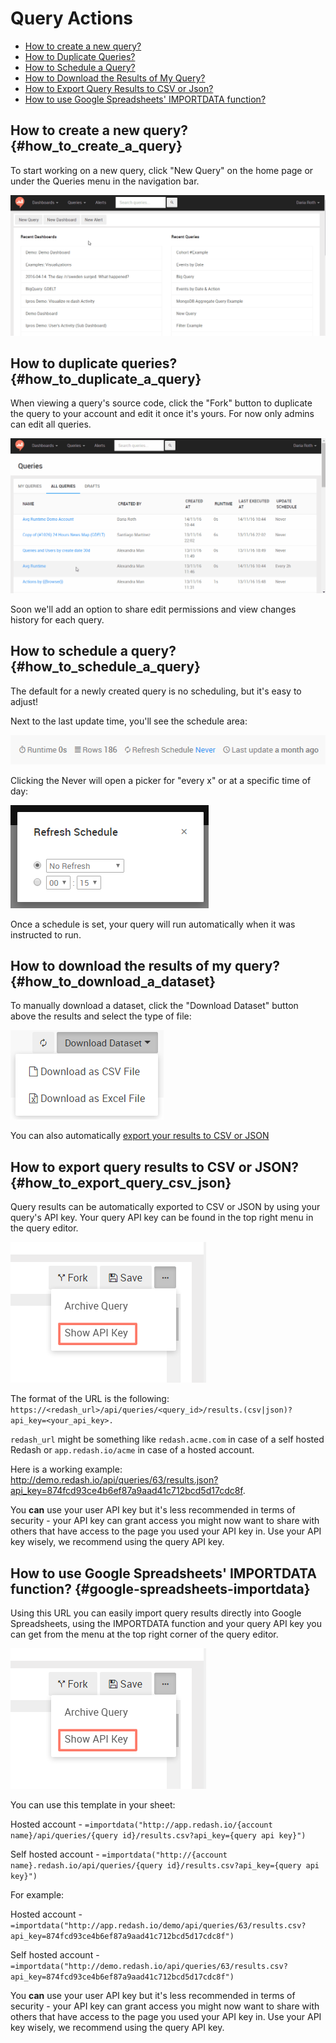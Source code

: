 # Query Actions

* [How to create a new query?](#how_to_create_a_query)
* [How to Duplicate Queries?](#how_to_duplicate_a_query)
* [How to Schedule a Query?](#how_to_schedule_a_query)
* [How to Download the Results of My Query?](#how_to_download_a_dataset)
* [How to Export Query Results to CSV or Json?](#how_to_export_query_csv_json)
* [How to use Google Spreadsheets' IMPORTDATA function?](#google-spreadsheets-importdata)

## How to create a new query? {#how_to_create_a_query}

To start working on a new query, click "New Query" on the home page or under the Queries menu in the navigation bar.

![](../assets/gifs/queries/add_new_query.gif)

## How to duplicate queries? {#how_to_duplicate_a_query}

When viewing a query's source code, click the "Fork" button to duplicate the query to your account and edit it once it's yours.
For now only admins can edit all queries.

![](../assets/gifs/queries/fork_query.gif)

Soon we'll add an option to share edit permissions and view changes history for each query.

## How to schedule a query? {#how_to_schedule_a_query}

The default for a newly created query is no scheduling, but it's easy to adjust!

Next to the last update time, you'll see the schedule area:

![](../assets/shcedule_none.png)

Clicking the Never will open a picker for "every x" or at a specific time of day:

![](../assets/refresh_schedule.png)

Once a schedule is set, your query will run automatically when it was instructed to run.

## How to download the results of my query? {#how_to_download_a_dataset}

To manually download a dataset, click the "Download Dataset" button above the results and select the type of file:

![](../assets/download_dataset.png)

You can also automatically [export your results to CSV or JSON](how_to_export_query_results_to_csv_or_json.md)

## How to export query results to CSV or JSON? {#how_to_export_query_csv_json}

Query results can be automatically exported to CSV or JSON by using your query's API key. Your query API key can be found in the top right menu in the query editor.

![](../assets/query_api_key.png)

The format of the URL is the following: ```https://<redash_url>/api/queries/<query_id>/results.(csv|json)?api_key=<your_api_key>. ```

`redash_url` might be something like `redash.acme.com` in case of a self hosted Redash or `app.redash.io/acme` in case of a hosted account.

Here is a working example: http://demo.redash.io/api/queries/63/results.json?api_key=874fcd93ce4b6ef87a9aad41c712bcd5d17cdc8f.

You **can** use your user API key but it's less recommended in terms of security - your API key can grant access you might now want to share with others that have access to the page you used your API key in. Use your API key wisely, we recommend  using the query API key.

## How to use Google Spreadsheets' IMPORTDATA function? {#google-spreadsheets-importdata}

Using this URL you can easily import query results directly into Google Spreadsheets, using the IMPORTDATA function and your query API key you can get  from the menu at the top right corner of the query editor.

![](../assets/query_api_key.png)

You can use this template in your sheet:

Hosted account -
`=importdata("http://app.redash.io/{account name}/api/queries/{query id}/results.csv?api_key={query api key}")`

Self hosted account - `=importdata("http://{account name}.redash.io/api/queries/{query id}/results.csv?api_key={query api key}")`


For example:

Hosted account - `=importdata("http://app.redash.io/demo/api/queries/63/results.csv?api_key=874fcd93ce4b6ef87a9aad41c712bcd5d17cdc8f")`

Self hosted account - `=importdata("http://demo.redash.io/api/queries/63/results.csv?api_key=874fcd93ce4b6ef87a9aad41c712bcd5d17cdc8f")`

You **can** use your user API key but it's less recommended in terms of security - your API key can grant access you might now want to share with others that have access to the page you used your API key in. Use your API key wisely, we recommend  using the query API key.

